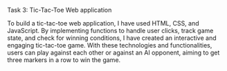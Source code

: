 Task 3: Tic-Tac-Toe Web application

To build a tic-tac-toe web application, I have used HTML, CSS, and JavaScript. By implementing functions to handle user clicks, track game state, and check for winning conditions, I have created an interactive and engaging tic-tac-toe game. With these technologies and functionalities, users can play against each other or against an AI opponent, aiming to get three markers in a row to win the game.
